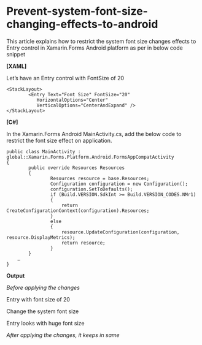 # Prevent-system-font-size-changing-effects-to-android

This article explains how to restrict the system font size changes effects to Entry control in Xamarin.Forms Android platform as per in below code snippet

**[XAML]**

Let’s have an Entry control with FontSize of 20 
```
<StackLayout>
        <Entry Text="Font Size" FontSize="20"
           HorizontalOptions="Center"
           VerticalOptions="CenterAndExpand" />
</StackLayout> 
```

**[C#]**

In the Xamarin.Forms Android MainActivity.cs, add the below code to restrict the font size effect on application.

```
public class MainActivity : global::Xamarin.Forms.Platform.Android.FormsAppCompatActivity
{
        public override Resources Resources
        {
                Resources resource = base.Resources;
                Configuration configuration = new Configuration();
                configuration.SetToDefaults();
                if (Build.VERSION.SdkInt >= Build.VERSION_CODES.NMr1)
                {
                    return CreateConfigurationContext(configuration).Resources;
                }
                else
                {
                    resource.UpdateConfiguration(configuration, resource.DisplayMetrics);
                    return resource;
                }        
        }
    …
}
```
**Output**

*Before applying the changes*

Entry with font size of 20

Change the system font size

Entry looks with huge font size

*After applying the changes, it keeps in same*



